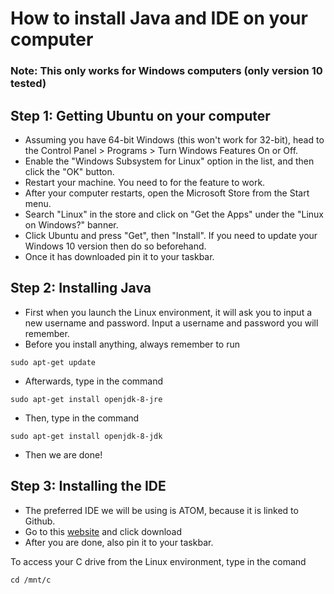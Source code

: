 # How to install Java and IDE on your computer
### Note: This only works for Windows computers (only version 10 tested)
## Step 1: Getting Ubuntu on your computer
- Assuming you have 64-bit Windows (this won't work for 32-bit), head to the Control Panel > Programs > Turn Windows Features On or Off.
- Enable the "Windows Subsystem for Linux" option in the list, and then click the "OK" button.
- Restart your machine. You need to for the feature to work.
- After your computer restarts, open the Microsoft Store from the Start menu. 
- Search "Linux" in the store and click on "Get the Apps" under the "Linux on Windows?" banner. 
- Click Ubuntu and press "Get", then "Install". If you need to update your Windows 10 version then do so beforehand.
- Once it has downloaded pin it to your taskbar.
## Step 2: Installing Java
- First when you launch the Linux environment, it will ask you to input a new username and password. Input a username and password you will remember.
- Before you install anything, always remember to run
```
sudo apt-get update
```
- Afterwards, type in the command 
```
sudo apt-get install openjdk-8-jre
```
- Then, type in the command 
```
sudo apt-get install openjdk-8-jdk
```
- Then we are done!
## Step 3: Installing the IDE
- The preferred IDE we will be using is ATOM, because it is linked to Github.
- Go to this [website](https://atom.io/) and click download
- After you are done, also pin it to your taskbar. 


To access your C drive from the Linux environment, type in the comand 
```
cd /mnt/c
```
